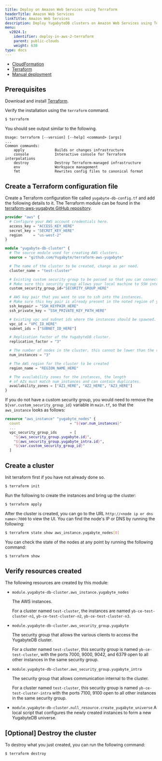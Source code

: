 ```yaml
---
title: Deploy on Amazon Web Services using Terraform
headerTitle: Amazon Web Services
linkTitle: Amazon Web Services
description: Deploy YugabyteDB clusters on Amazon Web Services using Terraform.
menu:
  v2024.1:
    identifier: deploy-in-aws-2-terraform
    parent: public-clouds
    weight: 630
type: docs
---
```


<ul class="nav nav-tabs-alt nav-tabs-yb">
  <li >
    <a href="../cloudformation/" class="nav-link">
      <i class="icon-shell"></i>
      CloudFormation
    </a>
  </li>
  <li >
    <a href="../terraform/" class="nav-link active">
      <i class="icon-shell"></i>
      Terraform
    </a>
  </li>
  <li>
    <a href="../manual-deployment/" class="nav-link">
      <i class="icon-shell"></i>
      Manual deployment
    </a>
  </li>
</ul>

## Prerequisites

Download and install [Terraform](https://www.terraform.io/downloads.html).

Verify the installation using the `terraform` command.

```sh
$ terraform
```

You should see output similar to the following.

```output
Usage: terraform [--version] [--help] <command> [args]
...
Common commands:
    apply              Builds or changes infrastructure
    console            Interactive console for Terraform interpolations
    destroy            Destroy Terraform-managed infrastructure
    env                Workspace management
    fmt                Rewrites config files to canonical format
```

## Create a Terraform configuration file

Create a Terraform configuration file called `yugabyte-db-config.tf` and add the following details to it. The Terraform module can be found in the [terraform-aws-yugabyte GitHub repository](https://github.com/yugabyte/terraform-aws-yugabyte).

```terraform
provider "aws" {
  # Configure your AWS account credentials here.
  access_key = "ACCESS_KEY_HERE"
  secret_key = "SECRET_KEY_HERE"
  region     = "us-west-2"
}

module "yugabyte-db-cluster" {
  # The source module used for creating AWS clusters.
  source = "github.com/Yugabyte/terraform-aws-yugabyte"

  # The name of the cluster to be created, change as per need.
  cluster_name = "test-cluster"

  # Existing custom security group to be passed so that you can connect to the instances.
  # Make sure this security group allows your local machine to SSH into these instances.
  custom_security_group_id="SECURITY_GROUP_HERE"

  # AWS key pair that you want to use to ssh into the instances.
  # Make sure this key pair is already present in the noted region of your account.
  ssh_keypair = "SSH_KEYPAIR_HERE"
  ssh_private_key = "SSH_PRIVATE_KEY_PATH_HERE"

  # Existing vpc and subnet ids where the instances should be spawned.
  vpc_id = "VPC_ID_HERE"
  subnet_ids = ["SUBNET_ID_HERE"]

  # Replication factor of the YugabyteDB cluster.
  replication_factor = "3"

  # The number of nodes in the cluster, this cannot be lower than the replication factor.
  num_instances = "3"

  # The AWS region for the cluster to be created
  region_name = "REGION_NAME_HERE"

  # The availability zones for the instances, the length
  # of AZs must match num_instances and can contain duplicates.
  availability_zones = ["AZ1_HERE", "AZ2_HERE", "AZ3_HERE"]
}
```

If you do not have a custom security group, you would need to remove the `${var.custom_security_group_id}` variable in `main.tf`, so that the `aws_instance` looks as follows:

```terraform
resource "aws_instance" "yugabyte_nodes" {
  count                       = "${var.num_instances}"
  ...
  vpc_security_group_ids      = [
    "${aws_security_group.yugabyte.id}",
    "${aws_security_group.yugabyte_intra.id}",
    "${var.custom_security_group_id}"
  ]
```

## Create a cluster

Init terraform first if you have not already done so.

```sh
$ terraform init
```

Run the following to create the instances and bring up the cluster:

```sh
$ terraform apply
```

After the cluster is created, you can go to the URL `http://<node ip or dns name>:7000` to view the UI. You can find the node's IP or DNS by running the following:

```sh
$ terraform state show aws_instance.yugabyte_nodes[0]
```

You can check the state of the nodes at any point by running the following command:

```sh
$ terraform show
```

## Verify resources created

The following resources are created by this module:

- `module.yugabyte-db-cluster.aws_instance.yugabyte_nodes`

    The AWS instances.

    For a cluster named `test-cluster`, the instances are named `yb-ce-test-cluster-n1`, `yb-ce-test-cluster-n2`, `yb-ce-test-cluster-n3`.

- `module.yugabyte-db-cluster.aws_security_group.yugabyte`

    The security group that allows the various clients to access the YugabyteDB cluster.

    For a cluster named `test-cluster`, this security group is named `yb-ce-test-cluster`, with the ports 7000, 9000, 9042, and 6379 open to all other instances in the same security group.

- `module.yugabyte-db-cluster.aws_security_group.yugabyte_intra`

    The security group that allows communication internal to the cluster.

    For a cluster named `test-cluster`, this security group is named `yb-ce-test-cluster-intra` with the ports 7100, 9100 open to all other instances in the same security group.

- `module.yugabyte-db-cluster.null_resource.create_yugabyte_universe` A local script that configures the newly created instances to form a new YugabyteDB universe.

## [Optional] Destroy the cluster

To destroy what you just created, you can run the following command:

```sh
$ terraform destroy
```
